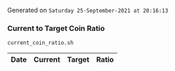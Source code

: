 Generated on `Saturday 25-September-2021 at 20:16:13`

### Current to Target Coin Ratio
`current_coin_ratio.sh`

Date|Current|Target|Ratio
---|---|---|---
